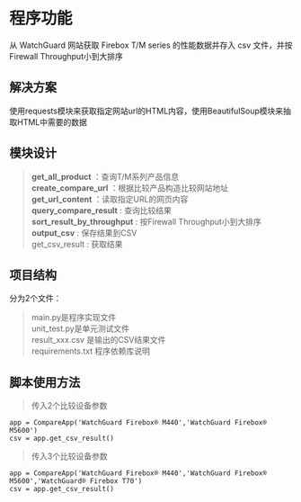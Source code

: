 程序功能
=========
从 WatchGuard 网站获取 Firebox T/M series 的性能数据并存入 csv 文件，并按Firewall Throughput小到大排序

解决方案
---------
使用requests模块来获取指定网站url的HTML内容，使用BeautifulSoup模块来抽取HTML中需要的数据

模块设计
---------
> __get_all_product__           ：查询T/M系列产品信息<br>
> __create_compare_url__        ：根据比较产品构造比较网站地址<br>
> __get_url_content__           ：读取指定URL的网页内容<br>
> __query_compare_result__      : 查询比较结果<br>
> __sort_result_by_throughput__ : 按Firewall Throughput小到大排序<br>
> __output_csv__                : 保存结果到CSV<br>
> get_csv_result                : 获取结果<br>


项目结构
---------
分为2个文件：
>main.py是程序实现文件<br>
>unit_test.py是单元测试文件<br>
>result_xxx.csv 是输出的CSV结果文件<br>
>requirements.txt 程序依赖库说明<br>

脚本使用方法
---------
>传入2个比较设备参数<br>
```
app = CompareApp('WatchGuard Firebox® M440','WatchGuard Firebox® M5600')
csv = app.get_csv_result()
```
>传入3个比较设备参数<br>
```
app = CompareApp('WatchGuard Firebox® M440','WatchGuard Firebox® M5600','WatchGuard® Firebox T70')
csv = app.get_csv_result()
```